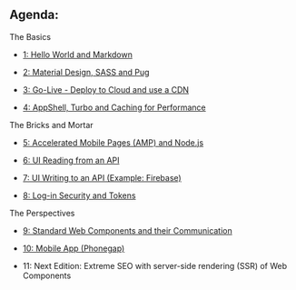 ## Agenda:


The Basics

- [1: Hello World and Markdown](./1-helloWorld/)

- [2: Material Design, SASS and Pug](./2-theBasics/)

- [3: Go-Live - Deploy to Cloud and use a CDN](./3-goLive/)

- [4: AppShell, Turbo and Caching for Performance](./4-appShell/)

The Bricks and Mortar

- [5: Accelerated Mobile Pages (AMP) and Node.js](./5-amp/)

- [6: UI Reading from an API](./6-read/) 

- [7: UI Writing to an API (Example: Firebase)](./7-write/) 

- [8: Log-in Security and Tokens](./8-security/)

The Perspectives

- [9: Standard Web Components and their Communication](./9-comps/)

- [10: Mobile App (Phonegap)](./10-mobile/)

- 11: Next Edition: Extreme SEO with server-side rendering (SSR) of Web Components


